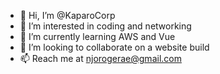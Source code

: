 - 👋 Hi, I’m @KaparoCorp
- 👀 I’m interested in coding and networking
- 🌱 I’m currently learning AWS and Vue
- 💞️ I’m looking to collaborate on a website build
- 📫 Reach me at njorogerae@gmail.com

<!---
KaparoCorp/KaparoCorp is a ✨ special ✨ repository because its `README.md` (this file) appears on your GitHub profile.
You can click the Preview link to take a look at your changes.
--->

